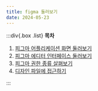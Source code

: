 ```yaml
---
title: figma 둘러보기
date: 2024-05-23
---
```


:::div{.box .list}
**목차**

1. [피그마 어플리케이션 화면 둘러보기](/figma-serenade/chapter02/02-1)
2. [피그마 에디터 인터페이스 둘러보기](/figma-serenade/chapter02/02-2)
3. [피그마 권한 종류 살펴보기](/figma-serenade/chapter02/02-3)
4. [디자인 파일에 접근하기](/figma-serenade/chapter02/02-4)

:::
